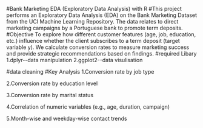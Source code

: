 #Bank Marketing EDA (Exploratory Data Analysis) with R
#This project performs an Exploratory Data Analysis (EDA) on the Bank Marketing Dataset from the UCI Machine Learning Repository. The data relates to direct marketing campaigns by a Portuguese bank to promote term deposits.
#Objective
To explore how different customer features (age, job, education, etc.) influence whether the client subscribes to a term deposit (target variable y). We calculate conversion rates to measure marketing success and provide strategic recommendations based on findings.
#required Libary
1.dplyr--data manipulation
2.ggplot2--data visulisation

#data cleaning
#Key Analysis
1.Conversion rate by job type

2.Conversion rate by education level

3.Conversion rate by marital status

4.Correlation of numeric variables (e.g., age, duration, campaign)

5.Month-wise and weekday-wise contact trends
